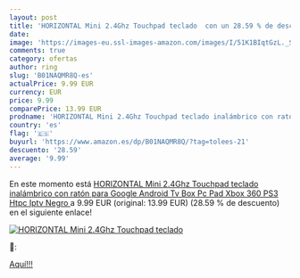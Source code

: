 ```yaml
---
layout: post
title: 'HORIZONTAL Mini 2.4Ghz Touchpad teclado  con un 28.59 % de descuento'
date: 
image: 'https://images-eu.ssl-images-amazon.com/images/I/51K1BIqtGzL._SL200_.jpg'
comments: true
category: ofertas
author: ring
slug: 'B01NAQMR8Q-es'
actualPrice: 9.99 EUR
currency: EUR
price: 9.99
comparePrice: 13.99 EUR
prodname: 'HORIZONTAL Mini 2.4Ghz Touchpad teclado inalámbrico con ratón para Google Android Tv Box  Pc  Pad  Xbox 360  PS3  Htpc  Iptv  Negro '
country: 'es'
flag: '🇪🇸'
buyurl: 'https://www.amazon.es/dp/B01NAQMR8Q/?tag=tolees-21'
descuento: '28.59'
average: '9.99'
---
```


En este momento está [HORIZONTAL Mini 2.4Ghz Touchpad teclado inalámbrico con ratón para Google Android Tv Box  Pc  Pad  Xbox 360  PS3  Htpc  Iptv  Negro ](https://www.amazon.es/dp/B01NAQMR8Q/?tag=tolees-21) a 9.99 EUR (original: 13.99 EUR) (28.59 %  de descuento) en el siguiente enlace!

[![HORIZONTAL Mini 2.4Ghz Touchpad teclado ](https://images-eu.ssl-images-amazon.com/images/I/51K1BIqtGzL._SL200_.jpg)](https://www.amazon.es/dp/B01NAQMR8Q/?tag=tolees-21)

🔎:


[Aquí!!!](https://www.amazon.es/dp/B01NAQMR8Q/?tag=tolees-21)

